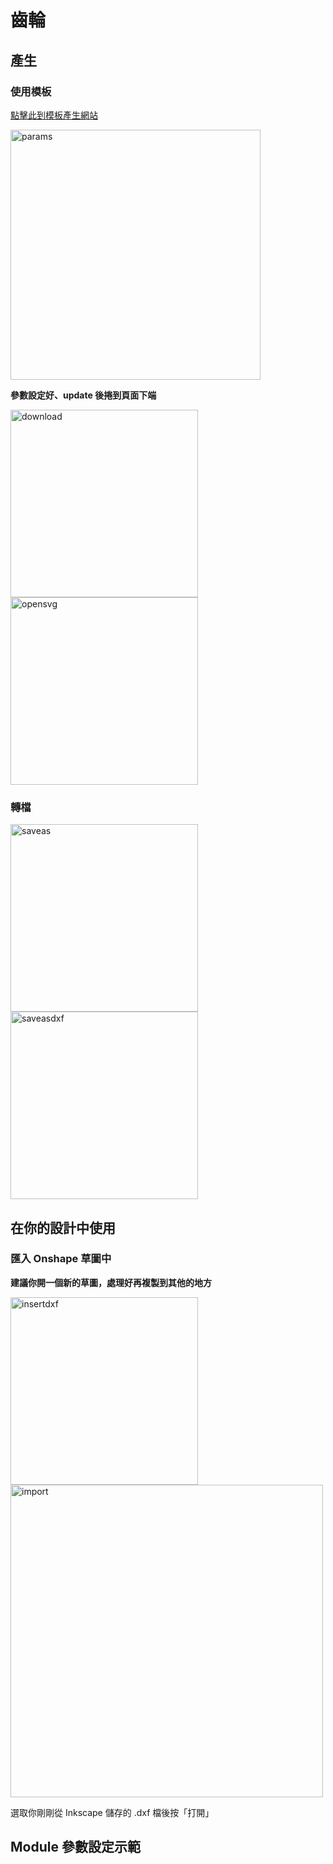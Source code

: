 # 齒輪

## 產生

### 使用模板

[點擊此到模板產生網站](https://evolventdesign.com/pages/spur-gear-generator)

[<img src="http://nandemoi.github.io/zl111/gear/params.png" alt="params" height="400"/>](#module-參數設定示範)

**參數設定好、update 後捲到頁面下端**

<img src="http://nandemoi.github.io/zl111/gear/download.png" alt="download" height="300"/>

<img src="http://nandemoi.github.io/zl111/gear/opensvg.png" alt="opensvg" height="300"/>

### 轉檔

<img src="http://nandemoi.github.io/zl111/gear/saveas.png" alt="saveas" height="300"/>

<img src="http://nandemoi.github.io/zl111/gear/saveasdxf.png" alt="saveasdxf" height="300"/>

## 在你的設計中使用

### 匯入 Onshape 草圖中

**建議你開一個新的草圖，處理好再複製到其他的地方**

<img src="http://nandemoi.github.io/zl111/gear/insertdxf.png" alt="insertdxf" height="300"/>

<img src="http://nandemoi.github.io/zl111/gear/import.png" alt="import" height="500"/>

選取你剛剛從 Inkscape 儲存的 .dxf 檔後按「打開」

## Module 參數設定示範
